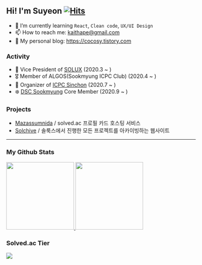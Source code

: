 

## Hi! I'm Suyeon [![Hits](https://hits.seeyoufarm.com/api/count/incr/badge.svg?url=https%3A%2F%2Fgithub.com%2Fmori8&count_bg=%2379C83D&title_bg=%23555555&icon=&icon_color=%23E7E7E7&title=hits&edge_flat=false)](https://hits.seeyoufarm.com)

- 🌱 I’m currently learning `React`, `Clean code`, `UX/UI Design`
- 📫 How to reach me: kaithape@gmail.com
- 🧐 My personal blog: https://cocosy.tistory.com

### Activity

- 🐧 Vice President of [SOLUX](https://sm-solux.github.io/) (2020.3 ~ )
- 🎖 Member of ALGOS(Sookmyung ICPC Club) (2020.4 ~ )
- 💚 Organizer of [ICPC Sinchon](http://icpc-sinchon.github.io/) (2020.7 ~ )
- ❄️ [DSC Sookmyung](https://www.facebook.com/dscsookmyung/) Core Member (2020.9 ~ )

### Projects
- [Mazassumnida](https:/github.com/mazassumnida/mazassumnida)
  / solved.ac 프로필 카드 호스팅 서비스
- [Solchive](https:/github.com/mori8/solchive)
  / 솔룩스에서 진행한 모든 프로젝트를 아카이빙하는 웹사이트

<hr>

### My Github Stats

<a href="#">
  <img src="https://github-readme-stats.vercel.app/api?username=mori8&theme=react&show_icons=true" height="180px">
</a>
<a href="#">
  <img src="https://github-readme-stats.vercel.app/api/top-langs/?username=mori8&theme=react&exclude_repo=Jagi,assignment&layout=compact" height="180px">
</a>

### Solved.ac Tier

<img src="http://mazassumnida.wtf/api/v2/generate_badge?boj=ccoco&cache=c">
